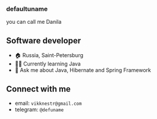 ### defaultuname
you can call me Danila
## Software developer
- :house: Russia, Saint-Petersburg  
- :man_student: Currently learning Java 
- 💬 Ask me about Java, Hibernate and Spring Framework
## Connect with me
- email: `vikknestr@gmail.com`
- telegram: `@defuname`

